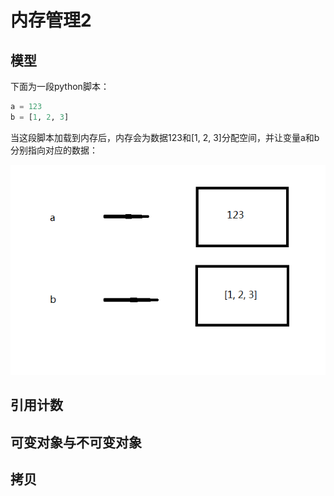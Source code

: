 # 内存管理2

## 模型

下面为一段python脚本：

```python
a = 123
b = [1, 2, 3]
```

当这段脚本加载到内存后，内存会为数据123和[1, 2, 3]分配空间，并让变量a和b分别指向对应的数据：

![1](https://github.com/im-iron-man/python-gramma/blob/master/image/1.png)

## 引用计数

## 可变对象与不可变对象

## 拷贝